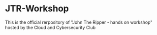 # JTR-Workshop
This is the official rerpository of "John The Ripper - hands on workshop"  hosted by the Cloud and Cybersecurity Club
